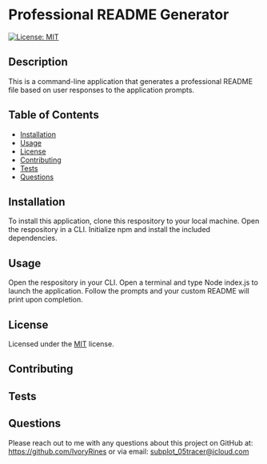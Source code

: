   # Professional README Generator
  [![License: MIT](https://img.shields.io/badge/License-MIT-yellow.svg)](https://opensource.org/licenses/MIT)
  
  ## Description 
  This is a command-line application that generates a professional README file based on user responses to the application prompts.

  ## Table of Contents
  - [Installation](#installation)
  - [Usage](#usage)
  - [License](#license)
  - [Contributing](#contributing)
  - [Tests](#tests)
  - [Questions](#questions)

  ## Installation
  To install this application, clone this respository to your local machine. Open the respository in a CLI. Initialize npm and install the included dependencies.

  ## Usage
  Open the respository in your CLI. Open a terminal and type Node index.js to launch the application. Follow the prompts and your custom README will print upon completion.

  ## License
  Licensed under the  [MIT](https://opensource.org/licenses/MIT) license.

  ## Contributing
  

  ## Tests
  

  ## Questions
  Please reach out to me with any questions about this project on GitHub at: https://github.com/IvoryRines or via email: subplot_05tracer@icloud.com